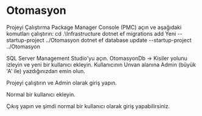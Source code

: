 # Otomasyon
 
Projeyi Çalıştırma
Package Manager Console (PMC) açın ve aşağıdaki komutları çalıştırın:
 cd .\Infrastructure
 dotnet ef migrations add Yeni --startup-project ../Otomasyon
 dotnet ef database update --startup-project ../Otomasyon

 
SQL Server Management Studio'yu açın.
OtomasyonDb -> Kisiler yolunu izleyin ve yeni bir kullanıcı ekleyin. Kullanıcının Unvan alanına Admin (büyük 'A' ile) yazdığınızdan emin olun.

Projeyi çalıştırın ve Admin olarak giriş yapın.

Normal bir kullanıcı ekleyin.

Çıkış yapın ve şimdi normal bir kullanıcı olarak giriş yapabilirsiniz.
